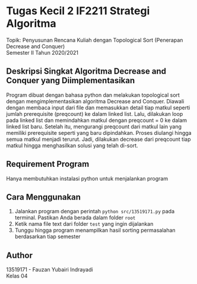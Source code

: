 # Tugas Kecil 2 IF2211 Strategi Algoritma
Topik: Penyusunan Rencana Kuliah dengan Topological Sort (Penerapan Decrease and Conquer) <br/>
Semester II Tahun 2020/2021

## Deskripsi Singkat Algoritma Decrease and Conquer yang Diimplementasikan
Program dibuat dengan bahasa python dan melakukan topological sort dengan mengimplementasikan algoritma Decrease and Conquer.
Diawali dengan membaca input dari file dan memasukkan detail tiap matkul seperti jumlah prerequisite (preqcount) ke dalam linked list. Lalu, dilakukan loop pada linked list dan memindahkan matkul dengan preqcount = 0 ke dalam linked list baru. Setelah itu, mengurangi preqcount dari matkul lain yang memiliki prerequisite seperti yang baru dipindahkan. Proses diulangi hingga semua matkul menjadi terurut. 
Jadi, dilakukan decrease dari preqcount tiap matkul hingga menghasilkan solusi yang telah di-sort.

## Requirement Program
Hanya membutuhkan instalasi python untuk menjalankan program

## Cara Menggunakan
1. Jalankan program dengan perintah `python src/13519171.py` pada terminal. Pastikan Anda berada dalam folder `root`
2. Ketik nama file text dari folder `test` yang ingin dijalankan
3. Tunggu hingga program menampilkan hasil sorting permasalahan berdasarkan tiap semester

## Author
13519171 - Fauzan Yubairi Indrayadi <br/>
Kelas 04